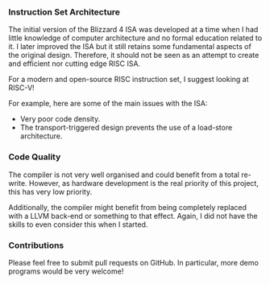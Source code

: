 ### Instruction Set Architecture
The initial version of the Blizzard 4 ISA was developed at a time when I had little knowledge of computer architecture and no formal education related to it. I later improved the ISA but it still retains some fundamental aspects of the original design. Therefore, it should not be seen as an attempt to create and efficient nor cutting edge RISC ISA.

For a modern and open-source RISC instruction set, I suggest looking at RISC-V!

For example, here are some of the main issues with the ISA:
- Very poor code density.
- The transport-triggered design prevents the use of a load-store architecture.

### Code Quality
The compiler is not very well organised and could benefit from a total re-write. However, as hardware development is the real priority of this project, this has very low priority.

Additionally, the compiler might benefit from being completely replaced with a LLVM back-end or something to that effect. Again, I did not have the skills to even consider this when I started.

### Contributions
Please feel free to submit pull requests on GitHub. In particular, more demo programs would be very welcome!
